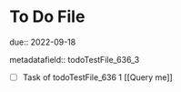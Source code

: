 # To Do File

due:: 2022-09-18

metadatafield:: todoTestFile_636_3

- [ ] Task of todoTestFile_636 1 [[Query me]]
